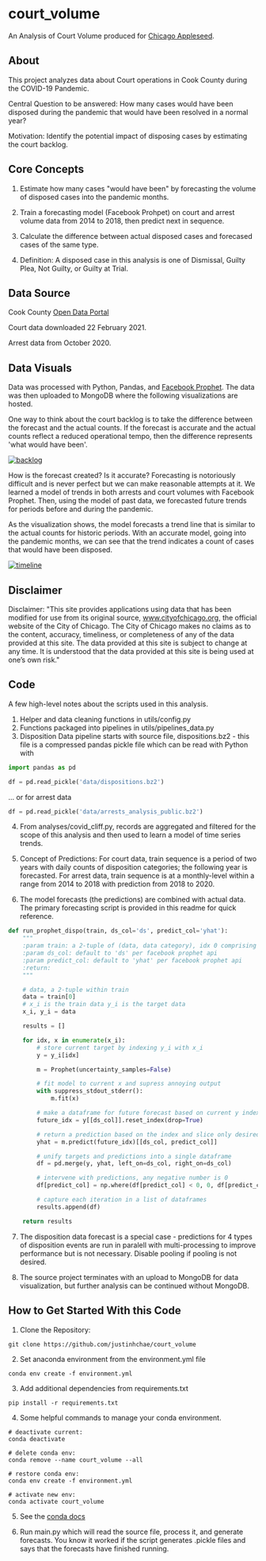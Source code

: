 # court_volume

An Analysis of Court Volume produced for [Chicago Appleseed](https://www.chicagoappleseed.org/).

## About

This project analyzes data about Court operations in Cook County during the COVID-19 Pandemic.

Central Question to be answered: How many cases would have been disposed during the pandemic that would have been resolved in a normal year?

Motivation: Identify the potential impact of disposing cases by estimating the court backlog.

## Core Concepts

1. Estimate how many cases "would have been" by forecasting the volume of disposed cases into the pandemic months.

2. Train a forecasting model (Facebook Prohpet) on court and arrest volume data from 2014 to 2018, then predict next in sequence.

3. Calculate the difference between actual disposed cases and forecased cases of the same type.

4. Definition: A disposed case in this analysis is one of Dismissal, Guilty Plea, Not Guilty, or Guilty at Trial.

## Data Source

Cook County [Open Data Portal](https://datacatalog.cookcountyil.gov/)

Court data downloaded 22 February 2021. 

Arrest data from October 2020.

## Data Visuals

Data was processed with Python, Pandas, and [Facebook Prophet](https://facebook.github.io/prophet/). The data was then uploaded to MongoDB where the following visualizations are hosted.

One way to think about the court backlog is to take the difference between the forecast and the actual counts. If the forecast is accurate and the actual counts reflect a reduced operational tempo, then the difference represents 'what would have been'.

[![backlog](https://github.com/justinhchae/court_volume/blob/main/figures/Cook%20County%20Court%20Backlog%20During%20the%20Pandemic.png)](https://charts.mongodb.com/charts-court_volume-nmlff/embed/charts?id=41d4d178-fcb6-4e0e-a4bf-687239cd72cc&theme=light)

How is the forecast created? Is it accurate? Forecasting is notoriously difficult and is never perfect but we can make reasonable attempts at it. We learned a model of trends in both arrests and court volumes with Facebook Prophet. Then, using the model of past data, we forecasted future trends for periods before and during the pandemic.

As the visualization shows, the model forecasts a trend line that is similar to the actual counts for historic periods. With an accurate model, going into the pandemic months, we can see that the trend indicates a count of cases that would have been disposed.

[![timeline](https://github.com/justinhchae/court_volume/blob/main/figures/Cook%20County%20Court%20Dispositions%20and%20Felony%20Arrest%20Volumes.png)](https://charts.mongodb.com/charts-court_volume-nmlff/embed/charts?id=5efdfb3e-a237-41e6-b353-0f697aa0ec2e&theme=light)

## Disclaimer

Disclaimer: "This site provides applications using data that has been modified for use from its original source, www.cityofchicago.org, the official website of the City of Chicago.  The City of Chicago makes no claims as to the content, accuracy, timeliness, or completeness of any of the data provided at this site.  The data provided at this site is subject to change at any time.  It is understood that the data provided at this site is being used at one’s own risk."

## Code

A few high-level notes about the scripts used in this analysis.

1. Helper and data cleaning functions in utils/config.py
2. Functions packaged into pipelines in utils/pipelines_data.py
3. Disposition Data pipeline starts with source file, dispositions.bz2 - this file is a compressed pandas pickle file which can be read with Python with

```python
import pandas as pd

df = pd.read_pickle('data/dispositions.bz2')
```

... or for arrest data

```python
df = pd.read_pickle('data/arrests_analysis_public.bz2')
```

4. From analyses/covid_cliff.py, records are aggregated and filtered for the scope of this analysis and then used to learn a model of time series trends.

5. Concept of Predictions: For court data, train sequence is a period of two years with daily counts of disposition categories; the following year is forecasted. For arrest data, train sequence is at a monthly-level within a range from 2014 to 2018 with prediction from 2018 to 2020.

6. The model forecasts (the predictions) are combined with actual data. The primary forecasting script is provided in this readme for quick reference.

```python
def run_prophet_dispo(train, ds_col='ds', predict_col='yhat'):
    """
    :param train: a 2-tuple of (data, data category), idx 0 comprising a pandas dataframe, idx 1 a string
    :param ds_col: default to 'ds' per facebook prophet api
    :param predict_col: default to 'yhat' per facebook prophet api
    :return:
    """

    # data, a 2-tuple within train
    data = train[0]
    # x_i is the train data y_i is the target data
    x_i, y_i = data

    results = []

    for idx, x in enumerate(x_i):
        # store current target by indexing y_i with x_i
        y = y_i[idx]

        m = Prophet(uncertainty_samples=False)

        # fit model to current x and supress annoying output
        with suppress_stdout_stderr():
            m.fit(x)

        # make a dataframe for future forecast based on current y index
        future_idx = y[[ds_col]].reset_index(drop=True)

        # return a prediction based on the index and slice only desired cols
        yhat = m.predict(future_idx)[[ds_col, predict_col]]

        # unify targets and predictions into a single dataframe
        df = pd.merge(y, yhat, left_on=ds_col, right_on=ds_col)

        # intervene with predictions, any negative number is 0
        df[predict_col] = np.where(df[predict_col] < 0, 0, df[predict_col])

        # capture each iteration in a list of dataframes
        results.append(df)

    return results
```

7. The disposition data forecast is a special case - predictions for 4 types of disposition events are run in paralell with multi-processing to improve performance but is not necessary. Disable pooling if pooling is not desired.

8. The source project terminates with an upload to MongoDB for data visualization, but further analysis can be continued without MongoDB.

## How to Get Started With this Code

1. Clone the Repository:

```terminal
git clone https://github.com/justinhchae/court_volume
```

2. Set anaconda environment from the environment.yml file

```terminal
conda env create -f environment.yml
```

3. Add additional dependencies from requirements.txt

```terminal
pip install -r requirements.txt
```

4. Some helpful commands to manage your conda environment. 
```terminal
# deactivate current: 
conda deactivate

# delete conda env: 
conda remove --name court_volume --all

# restore conda env: 
conda env create -f environment.yml

# activate new env: 
conda activate court_volume
```

5. See the [conda docs](https://docs.conda.io/projects/conda/en/latest/user-guide/tasks/manage-environments.html#creating-an-environment-from-an-environment-yml-file)


6. Run main.py which will read the source file, process it, and generate forecasts. You know it worked if the script generates .pickle files and says that the forecasts have finished running.
